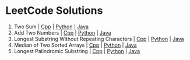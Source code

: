# LeetCode Solutions

1. Two Sum | [Cpp](TwoSum.cpp) | [Python](TwoSum.py) | [Java](TwoSum.java)
2. Add Two Numbers | [Cpp](AddTwoNumbers.cpp) | [Python](AddTwoNumbers.py) | [Java](AddTwoNumbers.java)
3. Longest Substring Without Repeating Characters | [Cpp](LongestSubstringWithoutRepeatingCharacters.cpp) | [Python](LongestSubstringWithoutRepeatingCharacters.py) | [Java](LongestSubstringWithoutRepeatingCharacters.java)
4. Median of Two Sorted Arrays | [Cpp](MedianofTwoSortedArrays.cpp) | [Python](MedianofTwoSortedArrays.py) | [Java](MedianofTwoSortedArrays.java)
5. Longest Palindromic Substring | [Cpp](LongestPalindromicSubstring.cpp) | [Python](LongestPalindromicSubstring.py) | [Java](LongestPalindromicSubstring.java)
